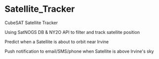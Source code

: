 # Satellite_Tracker
CubeSAT Satellite Tracker

Using SatNOGS DB & NY2O API to filter and track satellite position

Predict when a Satellite is about to orbit near Irvine

Push notification to email/SMS/phone when Satellite is above Irvine's sky
